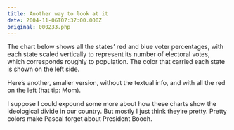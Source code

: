 ```yaml
---
title: Another way to look at it
date: 2004-11-06T07:37:00.000Z
original: 000233.php
---
```


<!-- <link rel="stylesheet" href="/diary/images/2004-11-06/redblue-evs.css"> -->

The chart below shows all the states’ red and blue voter percentages, with each state scaled vertically to represent its number of electoral votes, which corresponds roughly to population. The color that carried each state is shown on the left side.

<!-- <script language="javascript" type="text/javascript" src="/diary/images/2004-11-06/redblue-evs.js"></script> -->

Here’s another, smaller version, without the textual info, and with all the red on the left (hat tip: Mom).

<!-- <script language="javascript" type="text/javascript" src="/diary/images/2004-11-06/redblue-evs-noinfo.js"></script> -->

I suppose I could expound some more about how these charts show the ideological divide in our country. But mostly I just think they’re pretty. Pretty colors make Pascal forget about President Booch.

